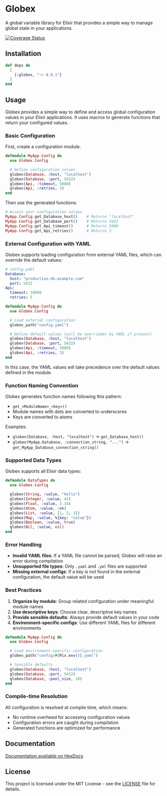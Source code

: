 # Globex

A global variable library for Elixir that provides a simple way to manage global state in your applications.

[![Coverage Status](https://coveralls.io/repos/github/sfera-lab/globex/badge.svg?branch=main)](https://coveralls.io/github/sfera-lab/globex?branch=main)

## Installation

```elixir
def deps do
  [
    {:globex, "~> 0.0.1"}
  ]
end
```

## Usage

Globex provides a simple way to define and access global configuration values in your Elixir applications. It uses macros to generate functions that return your configured values.

### Basic Configuration

First, create a configuration module:

```elixir
defmodule MyApp.Config do
  use Globex.Config

  # Define configuration values
  globex(Database, :host, "localhost")
  globex(Database, :port, 5432)
  globex(Api, :timeout, 5000)
  globex(Api, :retries, 3)
end
```

Then use the generated functions:

```elixir
# Access your configuration values
MyApp.Config.get_Database_host()    # Returns "localhost"
MyApp.Config.get_Database_port()    # Returns 5432
MyApp.Config.get_Api_timeout()      # Returns 5000
MyApp.Config.get_Api_retries()      # Returns 3
```

### External Configuration with YAML

Globex supports loading configuration from external YAML files, which can override the default values:

```yaml
# config.yaml
Database:
  host: "production-db.example.com"
  port: 5432
Api:
  timeout: 10000
  retries: 5
```

```elixir
defmodule MyApp.Config do
  use Globex.Config

  # Load external configuration
  globex_path("config.yaml")

  # Define default values (will be overridden by YAML if present)
  globex(Database, :host, "localhost")
  globex(Database, :port, 5432)
  globex(Api, :timeout, 5000)
  globex(Api, :retries, 3)
end
```

In this case, the YAML values will take precedence over the default values defined in the module.

### Function Naming Convention

Globex generates function names following this pattern:
- `get_<ModuleName>_<key>()`
- Module names with dots are converted to underscores
- Keys are converted to atoms

Examples:
- `globex(Database, :host, "localhost")` → `get_Database_host()`
- `globex(MyApp.Database, :connection_string, "...")` → `get_MyApp_Database_connection_string()`

### Supported Data Types

Globex supports all Elixir data types:

```elixir
defmodule DataTypes do
  use Globex.Config

  globex(String, :value, "hello")
  globex(Integer, :value, 42)
  globex(Float, :value, 3.14)
  globex(Atom, :value, :ok)
  globex(List, :value, [1, 2, 3])
  globex(Map, :value, %{key: "value"})
  globex(Boolean, :value, true)
  globex(Nil, :value, nil)
end
```

### Error Handling

- **Invalid YAML files**: If a YAML file cannot be parsed, Globex will raise an error during compilation
- **Unsupported file types**: Only `.yaml` and `.yml` files are supported
- **Missing external configs**: If a key is not found in the external configuration, the default value will be used

### Best Practices

1. **Organize by module**: Group related configuration under meaningful module names
2. **Use descriptive keys**: Choose clear, descriptive key names
3. **Provide sensible defaults**: Always provide default values in your code
4. **Environment-specific configs**: Use different YAML files for different environments

```elixir
defmodule MyApp.Config do
  use Globex.Config

  # Load environment-specific configuration
  globex_path("config/#{Mix.env()}.yaml")

  # Sensible defaults
  globex(Database, :host, "localhost")
  globex(Database, :port, 5432)
  globex(Database, :pool_size, 10)
end
```

### Compile-time Resolution

All configuration is resolved at compile time, which means:
- No runtime overhead for accessing configuration values
- Configuration errors are caught during compilation
- Generated functions are optimized for performance

## Documentation

[Documentation available on HexDocs](https://hexdocs.pm/globex)

## License

This project is licensed under the MIT License - see the [LICENSE](LICENSE) file for details.